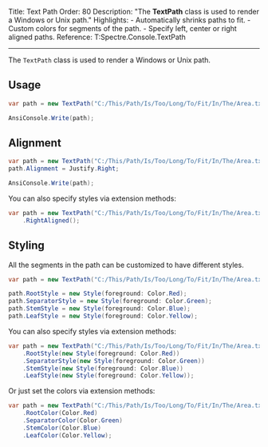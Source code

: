 Title: Text Path
Order: 80
Description: "The **TextPath** class is used to render a Windows or Unix path."
Highlights:
    - Automatically shrinks paths to fit.
    - Custom colors for segments of the path.
    - Specify left, center or right aligned paths.
Reference: T:Spectre.Console.TextPath

---

The `TextPath` class is used to render a Windows or Unix path.

<?# AsciiCast cast="text-path" /?>

## Usage

```csharp
var path = new TextPath("C:/This/Path/Is/Too/Long/To/Fit/In/The/Area.txt");

AnsiConsole.Write(path);
```

## Alignment

```csharp
var path = new TextPath("C:/This/Path/Is/Too/Long/To/Fit/In/The/Area.txt");
path.Alignment = Justify.Right;

AnsiConsole.Write(path);
```

You can also specify styles via extension methods:

```csharp
var path = new TextPath("C:/This/Path/Is/Too/Long/To/Fit/In/The/Area.txt")
    .RightAligned();
```

## Styling

All the segments in the path can be customized to have different styles.

```csharp
var path = new TextPath("C:/This/Path/Is/Too/Long/To/Fit/In/The/Area.txt");

path.RootStyle = new Style(foreground: Color.Red);
path.SeparatorStyle = new Style(foreground: Color.Green);
path.StemStyle = new Style(foreground: Color.Blue);
path.LeafStyle = new Style(foreground: Color.Yellow);
```

You can also specify styles via extension methods:

```csharp
var path = new TextPath("C:/This/Path/Is/Too/Long/To/Fit/In/The/Area.txt")
    .RootStyle(new Style(foreground: Color.Red))
    .SeparatorStyle(new Style(foreground: Color.Green))
    .StemStyle(new Style(foreground: Color.Blue))
    .LeafStyle(new Style(foreground: Color.Yellow));
```

Or just set the colors via extension methods:

```csharp
var path = new TextPath("C:/This/Path/Is/Too/Long/To/Fit/In/The/Area.txt")
    .RootColor(Color.Red)
    .SeparatorColor(Color.Green)
    .StemColor(Color.Blue)
    .LeafColor(Color.Yellow);
```
